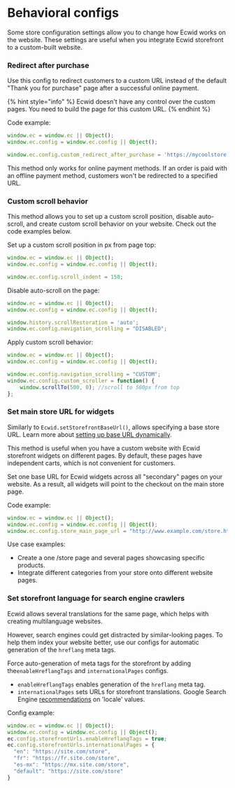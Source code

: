 # Behavioral configs

Some store configuration settings allow you to change how Ecwid works on the website. These settings are useful when you integrate Ecwid storefront to a custom-built website.

### Redirect after purchase

Use this config to redirect customers to a custom URL instead of the default "Thank you for purchase" page after a successful online payment.

{% hint style="info" %}
Ecwid doesn't have any control over the custom pages. You need to build the page for this custom URL.
{% endhint %}

Code example:

```javascript
window.ec = window.ec || Object();
window.ec.config = window.ec.config || Object();

window.ec.config.custom_redirect_after_purchase = 'https://mycoolstore.com/thank-you.html';
```

This method only works for online payment methods. If an order is paid with an offline payment method, customers won't be redirected to a specified URL.

### Custom scroll behavior

This method allows you to set up a custom scroll position, disable auto-scroll, and create custom scroll behavior on your website. Check out the code examples below.

Set up a custom scroll position in px from page top:

```javascript
window.ec = window.ec || Object();
window.ec.config = window.ec.config || Object();

window.ec.config.scroll_indent = 150; 
```

Disable auto-scroll on the page:

```javascript
window.ec = window.ec || Object();
window.ec.config = window.ec.config || Object();

window.history.scrollRestoration = 'auto';
window.ec.config.navigation_scrolling = "DISABLED";
```

Apply custom scroll behavior:

```javascript
window.ec = window.ec || Object();
window.ec.config = window.ec.config || Object();

window.ec.config.navigation_scrolling = "CUSTOM";
window.ec.config.custom_scroller = function() { 
	window.scrollTo(500, 0); //scroll to 500px from top
};
```

### Set main store URL for widgets

Similarly to `Ecwid.setStorefrontBaseUrl()`, allows specifying a base store URL. Learn more about [setting up base URL dynamically](https://app.gitbook.com/s/G9n5VxMY9T0Ob3D56PSD/rest-api/storefront-widget-details/set-base-url-for-storefront-widgets).&#x20;

This method is useful when you have a custom website with Ecwid storefront widgets on different pages. By default, these pages have independent carts, which is not convenient for customers.&#x20;

Set one base URL for Ecwid widgets across all "secondary" pages on your website. As a result, all widgets will point to the checkout on the main store page.

Code example:

```javascript
window.ec = window.ec || Object();
window.ec.config = window.ec.config || Object();
window.ec.config.store_main_page_url = "http://www.example.com/store.html";
```

Use case examples:

* Create a one /store page and several pages showcasing specific products.
* Integrate different categories from your store onto different website pages.

### Set storefront language for search engine crawlers

Ecwid allows several translations for the same page, which helps with creating multilanguage websites.

However, search engines could get distracted by similar-looking pages. To help them index your website better, use our configs for automatic generation of the `hreflang` meta tags.

Force auto-generation of meta tags for the storefront by adding the`enableHreflangTags` and `internationalPages` configs.

* `enableHreflangTags` enables generation of the `hreflang` meta tag.
* `internationalPages` sets URLs for storefront translations. Google Search Engine [recommendations](https://developers.google.com/search/docs/specialty/international/localized-versions?hl=en\&visit_id=638478132411236535-1380254665\&rd=1#language-codes) on 'locale' values.

Config example:

```javascript
window.ec = window.ec || Object();
window.ec.config = window.ec.config || Object();
ec.config.storefrontUrls.enableHreflangTags = true;
ec.config.storefrontUrls.internationalPages = {
  "en": "https://site.com/store",
  "fr": "https://fr.site.com/store",
  "es-mx": "https://mx.site.com/store",
  "default": "https://site.com/store"
}
```
